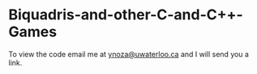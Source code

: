 # Biquadris-and-other-C-and-C++-Games
To view the code email me at ynoza@uwaterloo.ca and I will send you a link.
